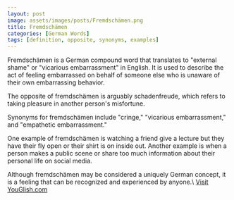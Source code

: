 ```yaml
---
layout: post
image: assets/images/posts/Fremdschämen.png
title: Fremdschämen
categories: [German Words]
tags: [definition, opposite, synonyms, examples]
---
```


Fremdschämen is a German compound word that translates to "external shame" or "vicarious embarrassment" in English. It is used to describe the act of feeling embarrassed on behalf of someone else who is unaware of their own embarrassing behavior. 

The opposite of fremdschämen is arguably schadenfreude, which refers to taking pleasure in another person's misfortune. 

Synonyms for fremdschämen include "cringe," "vicarious embarrassment," and "empathetic embarrassment." 

One example of fremdschämen is watching a friend give a lecture but they have their fly open or their shirt is on inside out. Another example is when a person makes a public scene or share too much information about their personal life on social media. 

Although fremdschämen may be considered a uniquely German concept, it is a feeling that can be recognized and experienced by anyone.\ <a id="yg-widget-0" class="youglish-widget" data-query="Fremdschämen" data-lang="german" data-components="8412" data-auto-start="0" data-bkg-color="theme_light" data-title="How%20to%20pronounce%20Fremdschämen%20in%20German"  rel="nofollow" href="https://youglish.com">Visit YouGlish.com</a><script async src="https://youglish.com/public/emb/widget.js" charset="utf-8"></script>